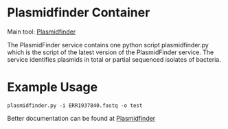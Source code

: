 # Plasmidfinder Container

Main tool: [Plasmidfinder](https://bitbucket.org/genomicepidemiology/plasmidfinder/src/master/)

The PlasmidFinder service contains one python script plasmidfinder.py which is the script of the latest version of the PlasmidFinder service. The service identifies plasmids in total or partial sequenced isolates of bacteria.

# Example Usage
```{bash}
plasmidfinder.py -i ERR1937840.fastq -o test
```

Better documentation can be found at [Plasmidfinder](https://bitbucket.org/genomicepidemiology/plasmidfinder/src/master/)
